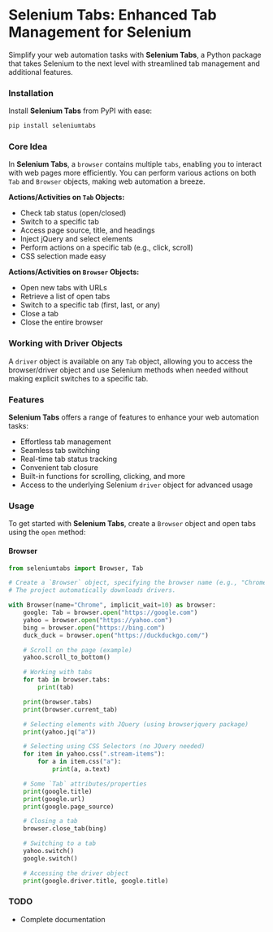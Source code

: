 # Selenium Tabs: Enhanced Tab Management for Selenium

Simplify your web automation tasks with **Selenium Tabs**, a Python package that takes Selenium to the next level with streamlined tab management and additional features.

### Installation

Install **Selenium Tabs** from PyPI with ease:

```bash
pip install seleniumtabs
```

### Core Idea

In **Selenium Tabs**, a `browser` contains multiple `tabs`, enabling you to interact with web pages more efficiently. You can perform various actions on both `Tab` and `Browser` objects, making web automation a breeze.

**Actions/Activities on `Tab` Objects:**
- Check tab status (open/closed)
- Switch to a specific tab
- Access page source, title, and headings
- Inject jQuery and select elements
- Perform actions on a specific tab (e.g., click, scroll)
- CSS selection made easy

**Actions/Activities on `Browser` Objects:**
- Open new tabs with URLs
- Retrieve a list of open tabs
- Switch to a specific tab (first, last, or any)
- Close a tab
- Close the entire browser

### Working with Driver Objects

A `driver` object is available on any `Tab` object,
allowing you to access the browser/driver object
and use Selenium methods when needed without making explicit switches to a specific tab.

### Features

**Selenium Tabs** offers a range of features to enhance your web automation tasks:
- Effortless tab management
- Seamless tab switching
- Real-time tab status tracking
- Convenient tab closure
- Built-in functions for scrolling, clicking, and more
- Access to the underlying Selenium `driver` object for advanced usage

### Usage

To get started with **Selenium Tabs**, create a `Browser` object and open tabs using the `open` method:

#### Browser

```python
from seleniumtabs import Browser, Tab

# Create a `Browser` object, specifying the browser name (e.g., "Chrome").
# The project automatically downloads drivers.

with Browser(name="Chrome", implicit_wait=10) as browser:
    google: Tab = browser.open("https://google.com")
    yahoo = browser.open("https://yahoo.com")
    bing = browser.open("https://bing.com")
    duck_duck = browser.open("https://duckduckgo.com/")

    # Scroll on the page (example)
    yahoo.scroll_to_bottom()

    # Working with tabs
    for tab in browser.tabs:
        print(tab)

    print(browser.tabs)
    print(browser.current_tab)

    # Selecting elements with JQuery (using browserjquery package)
    print(yahoo.jq("a"))

    # Selecting using CSS Selectors (no JQuery needed)
    for item in yahoo.css(".stream-items"):
        for a in item.css("a"):
            print(a, a.text)

    # Some `Tab` attributes/properties
    print(google.title)
    print(google.url)
    print(google.page_source)

    # Closing a tab
    browser.close_tab(bing)

    # Switching to a tab
    yahoo.switch()
    google.switch()

    # Accessing the driver object
    print(google.driver.title, google.title)
```

### TODO

- Complete documentation
